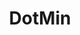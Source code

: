 ---
title: DotMin
github_link: http://github.com/dotkrnl/dotmin
demo_preview: http://demo.dotkrnl.com/
demo_screenshot: 
description: Minimal, responsive, animation sidebar
---